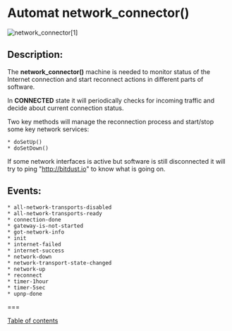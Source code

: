 # Automat network_connector()


![network_connector[1]](http://bitdust.io/bitdust/p2p/network_connector.png)


## Description:    
    
The __network_connector()__ machine is needed to monitor status of the Internet connection
and start reconnect actions in different parts of software.

In __CONNECTED__ state it will periodically checks for incoming traffic and decide about
current connection status.

Two key methods will manage the reconnection process and start/stop some key network services:
    
    * doSetUp() 
    * doSetDown()
    
If some network interfaces is active but software is still disconnected 
it will try to ping "http://bitdust.io" to know what is going on.


## Events:
    * all-network-transports-disabled
    * all-network-transports-ready
    * connection-done
    * gateway-is-not-started
    * got-network-info
    * init
    * internet-failed
    * internet-success
    * network-down
    * network-transport-state-changed
    * network-up
    * reconnect
    * timer-1hour
    * timer-5sec
    * upnp-done


===

[Table of contents](https://github.com/vesellov/bitdust.docs#bidust)
